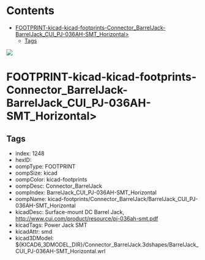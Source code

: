 



Contents
========

* [FOOTPRINT-kicad-kicad-footprints-Connector_BarrelJack-BarrelJack_CUI_PJ-036AH-SMT_Horizontal>](#footprint-kicad-kicad-footprints-connector_barreljack-barreljack_cui_pj-036ah-smt_horizontal)
	* [Tags](#tags)
  
![][im]
# FOOTPRINT-kicad-kicad-footprints-Connector_BarrelJack-BarrelJack_CUI_PJ-036AH-SMT_Horizontal>

## Tags

- index: 1248
- hexID: 
- oompType: FOOTPRINT
- oompSize: kicad
- oompColor: kicad-footprints
- oompDesc: Connector_BarrelJack
- oompIndex: BarrelJack_CUI_PJ-036AH-SMT_Horizontal
- oompName: kicad-footprints/Connector_BarrelJack/BarrelJack_CUI_PJ-036AH-SMT_Horizontal
- kicadDesc: Surface-mount DC Barrel Jack, http://www.cui.com/product/resource/pj-036ah-smt.pdf
- kicadTags: Power Jack SMT
- kicadAttr: smd
- kicad3DModel: ${KICAD6_3DMODEL_DIR}/Connector_BarrelJack.3dshapes/BarrelJack_CUI_PJ-036AH-SMT_Horizontal.wrl



[im]: image.png
